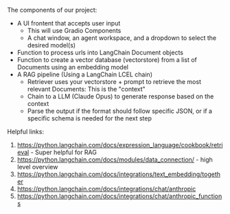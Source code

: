 The components of our project:

- A UI frontent that accepts user input
    - This will use Gradio Components
    - A chat window, an agent workspace, and a dropdown to select the desired model(s)
- Function to process urls into LangChain Document objects
- Function to create a vector database (vectorstore) from a list of Documents using an embedding model
- A RAG pipeline (Using a LangChain LCEL chain)
    - Retriever uses your vectorstore + prompt to retrieve the most relevant Documents: This is the "context"
    - Chain to a LLM (Claude Opus) to generate response based on the context
    - Parse the output if the format should follow specific JSON, or if a specific schema is needed for the next step

Helpful links:
1. https://python.langchain.com/docs/expression_language/cookbook/retrieval - Super helpful for RAG
2. https://python.langchain.com/docs/modules/data_connection/ - high level overview
3. https://python.langchain.com/docs/integrations/text_embedding/together
4. https://python.langchain.com/docs/integrations/chat/anthropic
5. https://python.langchain.com/docs/integrations/chat/anthropic_functions